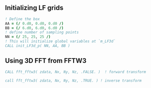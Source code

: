 

## Initializing LF grids

```fortran
! Define the box
AA = (/ 0.d0, 0.d0, 0.d0 /)
BB = (/ 6.d0, 6.d0, 6.d0 /)
! define number of sampling points
NN = (/ 25, 25, 25 /)
! This will initialize global variables at `m_LF3d`
CALL init_LF3d_p( NN, AA, BB )
```

## Using 3D FFT from FFTW3

```fortran
CALL fft_fftw3( zdata, Nx, Ny, Nz, .FALSE. )  ! forward transform

call fft_fftw3( zdata, Nx, Ny, Nz, .TRUE. ) ! inverse transform
```


